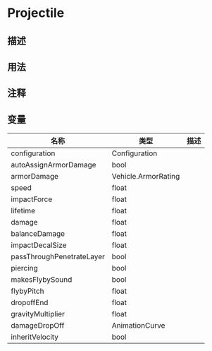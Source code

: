 # Projectile
## 描述

## 用法

## 注释

## 变量
| 名称 | 类型 | 描述 |
| ----------- | ----------- | ----------- |
| configuration | Configuration |  |  
| autoAssignArmorDamage  | bool |  |  
| armorDamage  | Vehicle.ArmorRating |  |  
| speed  | float |  |  
| impactForce  | float |  |  
| lifetime  | float |  |  
| damage  | float |  |  
| balanceDamage  | float |  |  
| impactDecalSize  | float |  |  
| passThroughPenetrateLayer  | bool |  |  
| piercing  | bool |  |  
| makesFlybySound  | bool |  |  
| flybyPitch  | float |  |  
| dropoffEnd  | float |  |  
| gravityMultiplier  | float |  |  
| damageDropOff | AnimationCurve |  |  
| inheritVelocity  | bool |  |  
